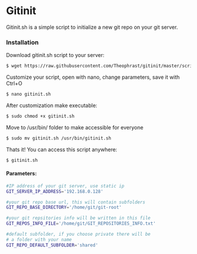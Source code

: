 # Gitinit

Gitinit.sh is a simple script to initialize a new git repo on your git server.


### Installation

Download gitinit.sh script to your server:
```sh
$ wget https://raw.githubusercontent.com/Theophrast/gitinit/master/script/gitinit.sh
```
Customize your script, open with nano, change parameters, save it with Ctrl+O
```sh
$ nano gitinit.sh
```
After customization make executable:
```sh
$ sudo chmod +x gitinit.sh
```
Move to /usr/bin/ folder to make accessible for everyone
```sh
$ sudo mv gitinit.sh /usr/bin/gitinit.sh
```
Thats it!
You can access this script anywhere:
```sh
$ gitinit.sh
```
#### Parameters:
```sh
#IP address of your git server, use static ip
GIT_SERVER_IP_ADDRESS='192.168.0.128'

#your git repo base url, this will contain subfolders
GIT_REPO_BASE_DIRECTORY='/home/git/git-root'

#your git repsitories info will be written in this file
GIT_REPOS_INFO_FILE='/home/git/GIT_REPOSITORIES_INFO.txt'

#default subfolder, if you choose private there will be
# a folder with your name
GIT_REPO_DEFAULT_SUBFOLDER='shared'
```